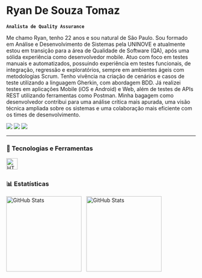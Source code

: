 # Ryan De Souza Tomaz

**`Analista de Quality Assurance`**

Me chamo Ryan, tenho 22 anos e sou natural de São Paulo. Sou formado em Análise e Desenvolvimento de Sistemas pela UNINOVE e atualmente estou em transição para a área de Qualidade de Software (QA), após uma sólida experiência como desenvolvedor mobile. Atuo com foco em testes manuais e automatizados, possuindo experiência em testes funcionais, de integração, regressão e exploratórios, sempre em ambientes ágeis com metodologias Scrum. Tenho vivência na criação de cenários e casos de teste utilizando a linguagem Gherkin, com abordagem BDD. Já realizei testes em aplicações Mobile (iOS e Android) e Web, além de testes de APIs REST utilizando ferramentas como Postman. Minha bagagem como desenvolvedor contribui para uma análise crítica mais apurada, uma visão técnica ampliada sobre os sistemas e uma colaboração mais eficiente com os times de desenvolvimento.

 <div>
  <a href="https://api.whatsapp.com/send?phone=5511942866725" target="_blank"><img src="https://img.shields.io/badge/WhatsApp-25D366?style=for-the-badge&logo=whatsapp&logoColor=white" target="_blank"></a>
   <a href = "mailto:ryantomaz1090@gmail.com"><img src="https://img.shields.io/badge/Gmail-D14836?style=for-the-badge&logo=gmail&logoColor=white" target="_blank"></a>
 	<a href="https://www.linkedin.com/in/ryan-souza/" target="_blank"><img src="https://img.shields.io/badge/LinkedIn-0077B5?style=for-the-badge&logo=linkedin&logoColor=white" target="_blank"></a>

---

### 🤖 Tecnologias e Ferramentas

<img 
    align="left" 
    alt="HTML"
    title="HTML" 
    width="30px" 
    style="padding-right: 10px;" 
    src="https://cdn.jsdelivr.net/gh/devicons/devicon@latest/icons/html5/html5-original.svg" 
/>

<br/>
<br/>

### 📊 Estatísticas

  <img 
    align="left" 
    alt="GitHub Stats" 
    height="200" 
    style="padding-right: 10px;" 
    src="https://github-readme-stats.vercel.app/api?username=Larissakich&show_icons=true&theme=tokyonight&include_all_commits=true&locale=pt-br" 
  />

<img 
      align="left" 
      alt="GitHub Stats" 
      height="200" 
      src="https://github-readme-stats.vercel.app/api/top-langs/?username=larissakich&theme=tokyonight&layout=compact&custom_title=Tecnologias&langs_count=9" 
  />
